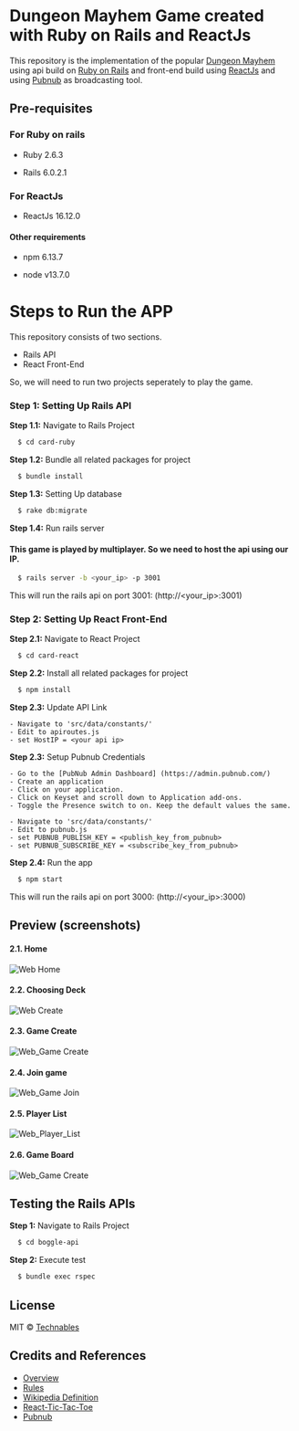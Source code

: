 

# Dungeon Mayhem Game created with Ruby on Rails and ReactJs

This repository is the implementation of the popular [Dungeon Mayhem](https://media.wizards.com/2019/dnd/downloads/DnD_Mayhem.pdf) using api build on [Ruby on Rails](https://rubyonrails.org/) and front-end build using [ReactJs](https://reactjs.org/) and using [Pubnub](https://admin.pubnub.com/) as broadcasting tool.


## Pre-requisites
  

### For Ruby on rails

  - Ruby 2.6.3

  - Rails 6.0.2.1

### For ReactJs

  - ReactJs 16.12.0
  
 #### Other requirements
  - npm 6.13.7
  
  - node v13.7.0
  
# Steps to Run the APP

This repository consists of two sections.
  - Rails API
  - React Front-End
 
So, we will need to run two projects seperately to play the game.

### Step 1: Setting Up Rails API
  
  **Step 1.1:** Navigate to Rails Project
  ```bash
    $ cd card-ruby
  ```
  **Step 1.2:** Bundle all related packages for project
  ```bash
    $ bundle install
  ```
  
  **Step 1.3:** Setting Up database
  ```bash
    $ rake db:migrate
  ```
 
  **Step 1.4:** Run rails server
   #### This game is played by multiplayer. So we need to host the api using our IP.
  ```bash
    $ rails server -b <your_ip> -p 3001
  ```
  
  This will run the rails api on port 3001: (http://<your_ip>:3001)
  

### Step 2: Setting Up React Front-End
  **Step 2.1:** Navigate to React Project
  ```bash
    $ cd card-react
  ```
  **Step 2.2:** Install all related packages for project
  ```bash
    $ npm install
  ```
  
  **Step 2.3:** Update API Link
  ```
  - Navigate to 'src/data/constants/'
  - Edit to apiroutes.js
  - set HostIP = <your api ip> 
   ```   
   **Step 2.3:** Setup Pubnub Credentials
  ```
  - Go to the [PubNub Admin Dashboard] (https://admin.pubnub.com/)
  - Create an application
  - Click on your application. 
  - Click on Keyset and scroll down to Application add-ons. 
  - Toggle the Presence switch to on. Keep the default values the same.
  
  - Navigate to 'src/data/constants/'
  - Edit to pubnub.js
  - set PUBNUB_PUBLISH_KEY = <publish_key_from_pubnub> 
  - set PUBNUB_SUBSCRIBE_KEY = <subscribe_key_from_pubnub> 
   ```     
  
  **Step 2.4:** Run the app
  ```bash
    $ npm start
  ```
  
  This will run the rails api on port 3000: (http://<your_ip>:3000)
  
  
## Preview (screenshots)


#### 2.1. Home
![Web Home](resources/1.HomePage.png)

#### 2.2. Choosing Deck
![Web Create](resources/3.CreateGame.png)
#### 2.3. Game Create
![Web_Game Create](resources/3.game-created.png)
#### 2.4. Join game
![Web_Game Join](resources/4.joingame.png)
#### 2.5. Player List
![Web_Player_List](resources/5.playerjoined.png)
#### 2.6. Game Board
![Web_Game Create](resources/6.gameboard.png)


## Testing the Rails APIs

**Step 1:** Navigate to Rails Project
  ```bash
    $ cd boggle-api
  ```
**Step 2:** Execute test
  ```bash
    $ bundle exec rspec
  ```




## License

MIT © [Technables](https://github.com/technables) 
  
  
## Credits and References
- [Overview](https://dnd.wizards.com/products/tabletop-games/rpg-products-board-card-games/dungeon-mayhem)
- [Rules](https://media.wizards.com/2019/dnd/downloads/DnD_Mayhem.pdf)
- [Wikipedia Definition](https://en.wikipedia.org/wiki/Boggle)
- [React-Tic-Tac-Toe](https://github.com/ocastroa/react-tictactoe)
- [Pubnub](https://admin.pubnub.com/)
  

